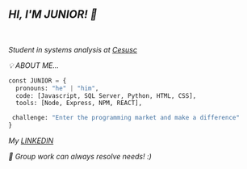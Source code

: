 
                                                                                                                                          
 ## *HI, I'M JUNIOR! 👋* ㅤㅤㅤㅤㅤㅤㅤㅤㅤㅤㅤㅤㅤㅤㅤㅤㅤㅤㅤㅤㅤㅤㅤ


*Student in systems analysis at [Cesusc](https://cesusc.edu.br)*

*💡 ABOUT ME...*
```py
const JUNIOR = {
  pronouns: "he" | "him",
  code: [Javascript, SQL Server, Python, HTML, CSS],
  tools: [Node, Express, NPM, REACT],

 challenge: "Enter the programming market and make a difference"
}
```
*My [LINKEDIN](https://www.linkedin.com/in/luiz-carlos-francisco-junior-a81062274/)*

*🤝 Group work can always resolve needs! :)*
##
